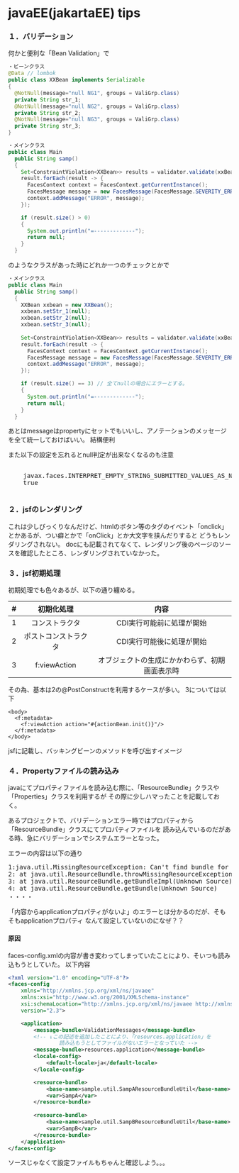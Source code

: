 # javaEE(jakartaEE) tips

### １．バリデーション

何かと便利な「Bean Validation」で

~~~java
・ビーンクラス
@Data // lombok
public class XXBean implements Serializable
{
  @NotNull(message="null NG1", groups = ValiGrp.class)
  private String str_1;
  @NotNull(message="null NG2", groups = ValiGrp.class)
  private String str_2;
  @NotNull(message="null NG3", groups = ValiGrp.class)
  private String str_3;
}
~~~

~~~java
・メインクラス
public class Main
  public String samp()
  {
    Set<ConstraintViolation<XXBean>> results = validator.validate(xxBean, ValiGrp.class);
    result.forEach(result -> {
      FacesContext context = FacesContext.getCurrentInstance();
      FacesMessage message = new FacesMessage(FacesMessage.SEVERITY_ERROR, result.getMessage(), "");
      context.addMessage("ERROR", message);
    });

    if (result.size() > 0)
    {
      System.out.println("=-------------");
      return null;
    }
  }
~~~

のようなクラスがあった時にどれか一つのチェックとかで

~~~java
・メインクラス
public class Main
  public String samp()
  {
    XXBean xxbean = new XXBean();
    xxbean.setStr_1(null);
    xxbean.setStr_2(null);
    xxbean.setStr_3(null);
  
    Set<ConstraintViolation<XXBean>> results = validator.validate(xxBean, ValiGrp.class);
    result.forEach(result -> {
      FacesContext context = FacesContext.getCurrentInstance();
      FacesMessage message = new FacesMessage(FacesMessage.SEVERITY_ERROR, result.getMessage(), "");
      context.addMessage("ERROR", message);
    });

    if (result.size() == 3) // 全てnullの場合にエラーとする。
    {
      System.out.println("=-------------");
      return null;
    }
  }
~~~

あとはmessageはpropertyにセットでもいいし、アノテーションのメッセージを全て統一しておけばいい。
結構便利

また以下の設定を忘れるとnull判定が出来なくなるのも注意

<pre>
<context-param>
    <param-name>javax.faces.INTERPRET_EMPTY_STRING_SUBMITTED_VALUES_AS_NULL</param-name>
    <param-value>true</param-value>
</context-param>
</pre>

### ２．jsfのレンダリング

これは少しびっくりなんだけど、htmlのボタン等のタグのイベント「onclick」とかあるが、つい癖とかで「onClick」とか大文字を挟んだりすると
どうもレンダリングされない。
docにも記載されてなくて、レンダリング後のページのソースを確認したところ、レンダリングされていなかった。

### ３．jsf初期処理

初期処理でも色々あるが、以下の通り纏める。

|#|初期化処理|内容|
|:--:|:--:|:--:|
|1|コンストラクタ|CDI実行可能前に処理が開始|
|2|ポストコンストラクタ|CDI実行可能後に処理が開始|
|3|f:viewAction|オブジェクトの生成にかかわらず、初期画面表示時|

その為、基本は2の@PostConstructを利用するケースが多い。
3については以下

~~~xhtml
<body>
  <f:metadata>
    <f:viewAction action="#{actionBean.init()}"/>
  </f:metadata>
</body>
~~~

jsfに記載し、バッキングビーンのメソッドを呼び出すイメージ

### ４．Propertyファイルの読み込み

javaにてプロパティファイルを読み込む際に、「ResourceBundle」クラスや「Properties」クラスを利用するが
その際に少しハマったことを記載しておく。

あるプロジェクトで、バリデーションエラー時ではプロパティから「ResourceBundle」クラスにてプロパティファイルを
読み込んでいるのだがある時、急にバリデーションでシステムエラーとなった。

エラーの内容は以下の通り
<pre>
1:java.util.MissingResourceException: Can't find bundle for base name resources.application, locale ja_JP
2: at java.util.ResourceBundle.throwMissingResourceException(Unknown Source)
3: at java.util.ResourceBundle.getBundleImpl(Unknown Source)
4: at java.util.ResourceBundle.getBundle(Unknown Source)
・・・・
</pre>

「内容からapplicationプロパティがないよ」のエラーとは分かるのだが、そもそもapplicationプロパティ
なんて設定していないのになぜ？？

#### 原因

faces-config.xmlの内容が書き変わってしまっていたことにより、そいつも読み込もうとしていた。
以下内容
~~~xml
<?xml version="1.0" encoding="UTF-8"?>
<faces-config
	xmlns="http://xmlns.jcp.org/xml/ns/javaee"
	xmlns:xsi="http://www.w3.org/2001/XMLSchema-instance"
	xsi:schemaLocation="http://xmlns.jcp.org/xml/ns/javaee http://xmlns.jcp.org/xml/ns/javaee/web-facesconfig_2_3.xsd"
	version="2.3">

	<application>
		<message-bundle>ValidationMessages</message-bundle>
		<!-- ↓この記述を追加したことにより、「resources.application」を
				読み込もうとしてファイルがないエラーとなっていた -->
		<message-bundle>resources.application</message-bundle>
		<locale-config>
			<default-locale>ja</default-locale>
		</locale-config>

		<resource-bundle>
			<base-name>sample.util.SampAResourceBundleUtil</base-name>
			<var>SampA</var>
		</resource-bundle>
		
		<resource-bundle>
			<base-name>sample.util.SampBResourceBundleUtil</base-name>
			<var>SampB</var>
		</resource-bundle>
	</application>
</faces-config>
~~~

ソースじゃなくて設定ファイルもちゃんと確認しよう。。。
